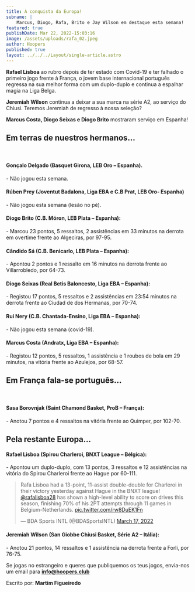 ```yaml
---
title: À conquista da Europa!
subname: |
    Marcus, Diogo, Rafa, Brito e Jay Wilson em destaque esta semana!
featured: true
publishDate: Mar 22, 2022-15:03:16
image: /assets/uploads/rafa_02.jpeg
author: Hoopers
published: true
layout: ../../../Layout/single-article.astro
---
```


**Rafael Lisboa** ao rubro depois de ter estado com Covid-19 e ter falhado o primeiro jogo frente à França, o jovem base internacional português regressa na sua melhor forma com um duplo-duplo e continua a espalhar magia na Liga Belga.

**Jeremiah Wilson** continua a deixar a sua marca na série A2, ao serviço do Chiusi. Teremos Jeremiah de regresso à nossa seleção?

**Marcus Costa, Diogo Seixas e Diogo Brito** mostraram serviço em Espanha!

## Em terras de nuestros hermanos…

</br>

#### Gonçalo Delgado (Basquet Girona, LEB Oro – Espanha).

\- Não jogou esta semana.

#### Rúben Prey (Joventut Badalona, Liga EBA e C.B Prat, LEB Oro- Espanha)

\- Não jogou esta semana (lesão no pé).

#### Diogo Brito (C.B. Móron, LEB Plata – Espanha):

\- Marcou 23 pontos, 5 ressaltos, 2 assistências em 33 minutos na derrota em overtime frente ao Algeciras, por 97-95.

#### Cândido Sá (C.B. Benicarlo, LEB Plata – Espanha):

\- Apontou 2 pontos e 1 ressalto em 16 minutos na derrota frente ao Villarrobledo, por 64-73.

#### Diogo Seixas (Real Betis Baloncesto, Liga EBA – Espanha):

\- Registou 17 pontos, 5 ressaltos e 2 assistências em 23:54 minutos na derrota frente ao Ciudad de dos Hermanas, por 70-74.

#### Rui Nery (C.B. Chantada-Ensino, Liga EBA – Espanha):

\- Não jogou esta semana (covid-19).

#### Marcus Costa (Andratx, Liga EBA – Espanha):

\- Registou 12 pontos, 5 ressaltos, 1 assistência e 1 roubos de bola em 29 minutos, na vitória frente ao Azulejos, por 68-57.

## Em França fala-se português…

</br>

#### Sasa Borovnjak (Saint Chamond Basket, ProB – França):

\- Anotou 7 pontos e 4 ressaltos na vitória frente ao Quimper, por 102-70.

## Pela restante Europa…

#### Rafael Lisboa (Spirou Charleroi, BNXT League – Bélgica):

\- Apontou um duplo-duplo, com 13 pontos, 3 ressaltos e 12 assistências na vitória do Spirou Charleroi frente ao Hague por 60-111.

<blockquote class="twitter-tweet"><p lang="en" dir="ltr">Rafa Lisboa had a 13-point, 11-assist double-double for Charleroi in their victory yesterday against Hague in the BNXT league! <a href="https://twitter.com/rafalisboa28?ref_src=twsrc%5Etfw">@rafalisboa28</a> has shown a high-level ability to score on drives this season, finishing 70% of his 2PT attempts through 11 games in Belgium-Netherlands. <a href="https://t.co/rw8DuEK1Fn">pic.twitter.com/rw8DuEK1Fn</a></p>&mdash; BDA Sports INTL (@BDASportsINTL) <a href="https://twitter.com/BDASportsINTL/status/1504553176850055189?ref_src=twsrc%5Etfw">March 17, 2022</a></blockquote>

#### Jeremiah Wilson (San Giobbe Chiusi Basket, Série A2 – Itália):

\- Anotou 21 pontos, 14 ressaltos e 1 assistência na derrota frente a Forli, por 76-75.

Se jogas no estrangeiro e queres que publiquemos os teus jogos, envia-nos um email para **info@hoopers.club**

Escrito por: **Martim Figueiredo**

<script async src="https://platform.twitter.com/widgets.js" charset="utf-8"></script>
